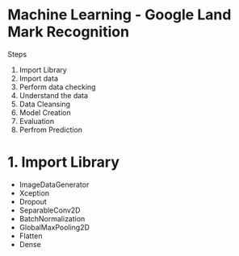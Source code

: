 # Machine Learning - Google Land Mark Recognition
Steps
1. Import Library
2. Import data
3. Perform data checking
4. Understand the data
5. Data Cleansing
6. Model Creation
7. Evaluation
8. Perfrom Prediction
 
# 1. Import Library
 - ImageDataGenerator
 - Xception
 - Dropout
 - SeparableConv2D
 - BatchNormalization 
 - GlobalMaxPooling2D 
 - Flatten
 - Dense
